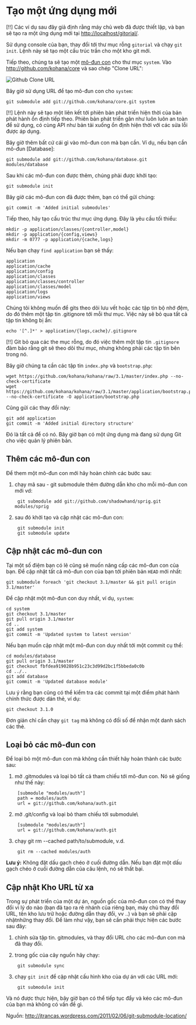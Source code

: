 # Tạo một ứng dụng mới

[!!] Các ví dụ sau đây giả định rằng máy chủ web đã được thiết lập, và bạn sẽ tạo ra một ứng dụng mới tại <http://localhost/gitorial/>.

Sử dụng console của bạn, thay đổi tới thư mục rỗng `gitorial` và chạy `git init`.
Lệnh này sẽ tạo một cấu trúc trần cho một kho git mới.

Tiếp theo, chúng ta sẽ tạo một [mô-đun con](http://www.kernel.org/pub/software/scm/git/docs/git-submodule.html) cho thư mục `system`.
Vào <http://github.com/kohana/core> và sao chép "Clone URL":

![Github Clone URL](http://img.skitch.com/20091019-rud5mmqbf776jwua6hx9nm1n.png)

Bây giờ sử dụng URL để tạo mô-đun con cho `system`:

    git submodule add git://github.com/kohana/core.git system

[!!] Lệnh này sẽ tạo một liên kết tới phiên bản phát triển hiện thời của bản phát hành ổn định tiếp theo. Phiên bản phát triển gân như luôn luôn an toàn để sử dụng, có cùng API như bản tải xuống ổn định hiện thời với các sửa lỗi được áp dụng.

Bây giờ thêm bất cứ cái gì vào mô-đun con mà bạn cần. Ví dụ, nếu bạn cần mô-đun [Database]:

    git submodule add git://github.com/kohana/database.git modules/database

Sau khi các mô-đun con được thêm, chúng phải được khởi tạo:

    git submodule init

Bây giờ các mô-đun con đã được thêm, bạn có thể gửi chúng:

    git commit -m 'Added initial submodules'

Tiếp theo, hãy tạo cấu trúc thư mục ứng dụng. Đây là yêu cầu tối thiểu:

    mkdir -p application/classes/{controller,model}
    mkdir -p application/{config,views}
    mkdir -m 0777 -p application/{cache,logs}

Nếu bạn chạy `find application` bạn sẽ thấy:

    application
    application/cache
    application/config
    application/classes
    application/classes/controller
    application/classes/model
    application/logs
    application/views

Chúng tôi không muốn để gits theo dõi lưu vết hoặc các tập tin bộ nhớ đệm, do đó thêm một tập tin .gitignore tới mỗi thư mục.
Việc này sẽ bỏ qua tất cả tập tin không bị ẩn:

    echo '[^.]*' > application/{logs,cache}/.gitignore

[!!] Git bỏ qua các the mục rỗng, do đó việc thêm một tập tin `.gitignore` đảm bảo rằng git sẽ theo dõi thư mục, nhưng không phải các tập tin bên trong nó.

Bây giờ chúng ta cần các tập tin `index.php` và `bootstrap.php`:

    wget https://github.com/kohana/kohana/raw/3.1/master/index.php --no-check-certificate
    wget https://github.com/kohana/kohana/raw/3.1/master/application/bootstrap.php --no-check-certificate -O application/bootstrap.php

Cũng gửi các thay đổi này:

    git add application
    git commit -m 'Added initial directory structure'

Đó là tất cả để có nó. Bây giờ bạn có một ứng dụng mà đang sử dụng Git cho việc quản lý phiên bản.

## Thêm các mô-đun con
Để them một mô-đun con mới hãy hoàn chỉnh các bước sau:

1. chạy mã sau - git submodule thêm đường dẫn kho cho mỗi mô-đun con mới vd:

        git submodule add git://github.com/shadowhand/sprig.git modules/sprig

2. sau đó khởi tạo và cập nhật các mô-đun con:

        git submodule init
        git submodule update

## Cập nhật các mô-đun con

Tại một số điệm bạn có lẽ cũng sẽ muốn nâng cấp các mô-đun con của bạn.
Để cập nhật tất cả mô-đun con của bạn tới phiên bản `HEAD` mới nhất:

    git submodule foreach 'git checkout 3.1/master && git pull origin 3.1/master'

Để cập nhật một mô-đun con duy nhất, ví dụ, `system`:

    cd system
    git checkout 3.1/master
    git pull origin 3.1/master
    cd ..
    git add system
    git commit -m 'Updated system to latest version'

Nếu bạn muốn cập nhật một mô-đun con duy nhất tới một commit cụ thể:

    cd modules/database
    git pull origin 3.1/master
    git checkout fbfdea919028b951c23c3d99d2bc1f5bbeda0c0b
    cd ../..
    git add database
    git commit -m 'Updated database module'

Lưu ý rằng bạn cũng có thể kiểm tra các commit tại một điểm phát hành chính thức được dán thẻ, ví dụ:

    git checkout 3.1.0

Đơn giản chỉ cần chạy `git tag` mà không có đối số để nhận một danh sách các thẻ.

## Loại bỏ các mô-đun con
Để loại bỏ một mô-đun con mà không cần thiết hãy hoàn thành các bước sau:

1. mở .gitmodules và loại bỏ tất cả tham chiếu tới mô-đun con. Nó sẽ giống như thế này:

        [submodule "modules/auth"]
        path = modules/auth
        url = git://github.com/kohana/auth.git

2. mở .git/config và loại bỏ tham chiếu tới submodule\\

        [submodule "modules/auth"]
        url = git://github.com/kohana/auth.git

3. chạy git rm --cached path/to/submodule, v.d.

        git rm --cached modules/auth

**Lưu ý:** Không đặt dấu gạch chéo ở cuối đường dẫn. Nếu bạn đặt một dấu gạch chéo ở cuối đường dẫn của câu lệnh, nó sẽ thất bại.

## Cập nhật Kho URL từ xa

Trong sự phát triển của một dự án, nguồn gốc của mô-đun con có thể thay đổi vì lý do nào (bạn đã tạo ra rẽ nhánh của riêng bạn, máy chủ thay đổi URL, tên kho lưu trữ hoặc đường dẫn thay đổi, vv ..) và bạn sẽ phải cập nhậtnhững thay đổi.
Để làm như vậy, bạn sẽ cần phải thực hiện các bước sau đây:

1. chỉnh sửa tập tin. gitmodules, và thay đổi URL cho các mô-đun con mà đã thay đổi.

2. trong gốc của cây nguồn hãy chạy:

		git submodule sync

3. chạy `git init` để cập nhật cấu hình kho của dự án với các URL mới:

		git submodule init

Và nó được thực hiện, bây giờ bạn có thể tiếp tục đẩy và kéo các mô-đun của bạn mà không có vấn đề gì.

Nguồn: http://jtrancas.wordpress.com/2011/02/06/git-submodule-location/